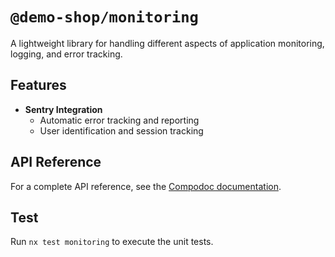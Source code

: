 # `@demo-shop/monitoring`

A lightweight library for handling different aspects of application monitoring, logging, and error tracking.

## Features

- **Sentry Integration**
  - Automatic error tracking and reporting
  - User identification and session tracking

## API Reference

For a complete API reference, see the [Compodoc documentation](/apps/frontend/docs/compodoc).

## Test

Run `nx test monitoring` to execute the unit tests.
